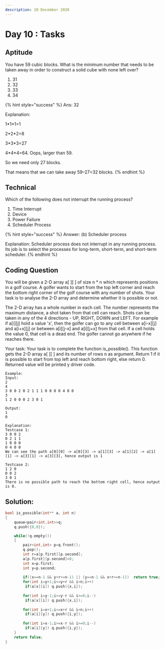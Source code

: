 ```yaml
---
description: 10 December 2020
---
```


# Day 10 : Tasks

## Aptitude

You have 59 cubic blocks. What is the minimum number that needs to be taken away in order to construct a solid cube with none left over?

1. 31
2. 32
3. 33
4. 34

{% hint style="success" %}
Ans: 32

Explanation:

1\*1\*1=1

2\*2\*2=8

3\*3\*3=27

4\*4\*4=64. Oops, larger than 59.

So we need only 27 blocks.

That means that we can take away 59–27=32 blocks.
{% endhint %}

## Technical

Which of the following does not interrupt the running process?

1. Time Interrupt
2. Device
3. Power Failure
4. Scheduler Process

{% hint style="success" %}
Answer: \(b\) Scheduler process

Explanation: Scheduler process does not interrupt in any running process. Its job is to select the processes for long-term, short-term, and short-term scheduler.
{% endhint %}

## Coding Question

You will be given a 2-D array a\[ \]\[ \] of size n \* n which represents positions in a golf course. A golfer wants to start from the top left corner and reach the bottom right corner of the golf course with any number of shots. Your task is to analyse the 2-D array and determine whether it is possible or not.

The 2-D array has a whole number in each cell. The number represents the maximum distance, a shot taken from that cell can reach. Shots can be taken in any of the 4 directions - UP, RIGHT, DOWN and LEFT. For example if a\[i\]\[j\] hold a value 'x', then the golfer can go to any cell between a\[i-x\]\[j\] and a\[i+x\]\[j\] or between a\[i\]\[j-x\] and a\[i\]\[j+x\] from that cell. If a cell holds the value 0, that cell is a dead end. The golfer cannot go anywhere if he reaches there.

Your task: Your task is to complete the function is\_possible\(\). This function gets the 2-D array a\[ \]\[ \] and its number of rows n as argument. Return 1 if it is possible to start from top left and reach bottom right, else return 0. Returned value will be printed y driver code.

```text
Example: 
Input:
2
4
3 0 0 2 0 2 1 1 1 0 0 0 0 4 0 0
3
1 2 0 0 0 2 3 0 1

Output:
1
0

```

```text
Explanation:
Testcase 1:
3 0 0 2
0 2 1 1
1 0 0 0
0 4 0 0
We can see the path a[0][0] -> a[0][3] -> a[1][3] -> a[1][2] -> a[1][1] -> a[3][1] -> a[3][3], hence output is 1
```

```text
Testcase 2:
1 2 0
0 0 2
3 0 1
​There is no possible path to reach the bottom right cell, hence output is 0.
```

## Solution:

```cpp
bool is_possible(int** a, int n)
{
    queue<pair<int,int>>q;
    q.push({0,0});

    while(!q.empty())
    {
        pair<int,int> p=q.front();
        q.pop();
        int r=a[p.first][p.second];
        a[p.first][p.second]=0;
        int x=p.first;
        int y=p.second;
     
        if((x==n-1 && y+r>=n-1) || (y==n-1 && x+r>=n-1))  return true;
        for(int i=y+1;i<=y+r && i<n;i++)
         if(a[x][i]) q.push({x,i});
        
        for(int i=y-1;i>=y-r && i>=0;i--)
         if(a[x][i]) q.push({x,i});
         
        for(int i=x+1;i<=x+r && i<n;i++)
         if(a[i][y]) q.push({i,y});
         
        for(int i=x-1;i>=x-r && i>=0;i--)
         if(a[i][y]) q.push({i,y});
    }
    return false;
}
```

